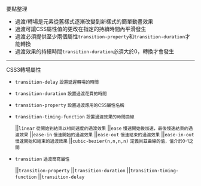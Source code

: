 要點整理
- 過渡/轉場是元素從舊樣式逐漸改變到新樣式的簡單動畫效果
- 過渡可讓CSS屬性值的更改在指定的持續時間內平滑發生
- 過渡必須提供至少兩個屬性`transition-property`和`transition-duration`才能轉換
- 過渡效果的持續時間`transition-duration`必須大於0，轉換才會發生

---

CSS3轉場屬性
- `transition-delay` <small>設置延遲轉場的時間</small>
- `transition-duration` <small>設置過渡花費的時間</small>
- `transition-property` <small>設置過渡應用的CSS屬性名稱</small>
- `transition-timing-function` <small>設置過渡效果的時間曲線</small>

	||`linear` <small>從開始到結束以相同速度的過渡效果</small>
	||`ease` <small>慢速開始後加速，最後慢速結束的過渡效果</small>
	||`ease-in` <small>慢速開始的過渡效果</small>
	||`ease-out` <small>慢速結束的過渡效果</small>
	||`ease-in-out` <small>慢速開始和結束的過渡效果</small>
	||`cubic-bezier(n,n,n,n)` <small>定義貝茲曲線的值，值介於0-1之間</small>

- `transition` <small>過渡簡寫屬性</small>

	||`transition-property`
	||`transition-duration`
	||`transition-timing-function`
	||`transition-delay`